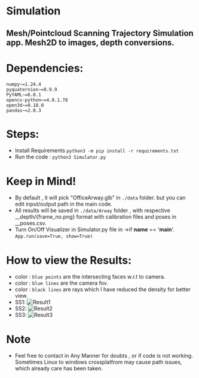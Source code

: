 # Simulation
Mesh/Pointcloud Scanning Trajectory Simulation app. Mesh2D to images, depth conversions.
---
# Dependencies:

```
numpy~=1.24.4
pyquaternion~=0.9.9
PyYAML~=6.0.1
opencv-python~=4.8.1.78
open3d~=0.18.0
pandas~=2.0.3
```

# Steps:
- Install Requirements ```python3 -m pip install -r requirements.txt```
- Run the code : ```python3 Simulator.py```

# Keep in Mind!
- By default , it will pick "OfficeArway.glb" in ```./data``` folder. but you can edit input/output path in the main code.
- All results will be saved in ```./data/Arway``` folder , with respective __depth/{frame_no.png} format with calibration files and poses in __poses.csv.
- Turn On/Off Visualizer in Simulator.py file in ->if __name__ == '__main__'. ```App.run(save=True, show=True)```

# How to view the Results:
- color : ```blue points``` are the intersecting faces w.r.t to camera.
- color : ```blue lines``` are the camera fov. 
- color : ```black lines``` are rays which I have reduced the density for better view.
- SS1: ![](/home/udit/Udit/Repos/ARwayTest/SS1.png "Result1")
- SS2: ![](/home/udit/Udit/Repos/ARwayTest/SS2.png "Result2")
- SS3: ![](/home/udit/Udit/Repos/ARwayTest/SS3.png "Result3")


# Note
- Feel free to contact in Any Manner for doubts , or if code is not working. Sometimes Linux to windows crossplatfrom may cause path issues, which already care has been taken.


